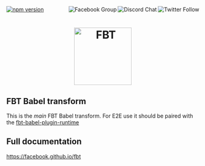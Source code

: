 <p>
  <a href="https://www.npmjs.com/package/babel-plugin-fbt">
    <img src="https://badge.fury.io/js/babel-plugin-fbt.svg" alt="npm version" />
  </a>

  <a href="https://twitter.com/fbt_js">
    <img src="https://img.shields.io/twitter/follow/fbt_js.svg?style=social" align="right" alt="Twitter Follow" />
  </a>

  <a href="https://discord.gg/cQvXZr5">
    <img src="https://img.shields.io/discord/102860784329052160.svg" align="right" alt="Discord Chat" />
  </a>

  <a href="https://www.facebook.com/groups/498204277369868">
    <img src="https://img.shields.io/badge/Facebook-Group-blue" align="right" alt="Facebook Group" />
  </a>
</p>

<h1 align="center">
  <img src="https://facebook.github.io/fbt/img/fbt.png" height="150" width="150" alt="FBT"/>
</h1>


## FBT Babel transform

This is the *main* FBT Babel transform.  For E2E use it should be paired with the [fbt-babel-plugin-runtime](https://www.npmjs.com/package/babel-plugin-fbt-runtime)

## Full documentation
https://facebook.github.io/fbt
